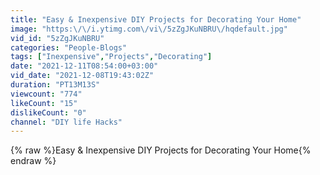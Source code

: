 ```yaml
---
title: "Easy & Inexpensive DIY Projects for Decorating Your Home"
image: "https:\/\/i.ytimg.com\/vi\/5zZgJKuNBRU\/hqdefault.jpg"
vid_id: "5zZgJKuNBRU"
categories: "People-Blogs"
tags: ["Inexpensive","Projects","Decorating"]
date: "2021-12-11T08:54:00+03:00"
vid_date: "2021-12-08T19:43:02Z"
duration: "PT13M13S"
viewcount: "774"
likeCount: "15"
dislikeCount: "0"
channel: "DIY life Hacks"
---
```

{% raw %}Easy &amp; Inexpensive DIY Projects for Decorating Your Home{% endraw %}

